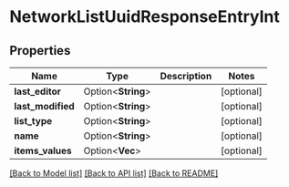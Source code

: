 # NetworkListUuidResponseEntryInt

## Properties

Name | Type | Description | Notes
------------ | ------------- | ------------- | -------------
**last_editor** | Option<**String**> |  | [optional]
**last_modified** | Option<**String**> |  | [optional]
**list_type** | Option<**String**> |  | [optional]
**name** | Option<**String**> |  | [optional]
**items_values** | Option<**Vec<i32>**> |  | [optional]

[[Back to Model list]](../README.md#documentation-for-models) [[Back to API list]](../README.md#documentation-for-api-endpoints) [[Back to README]](../README.md)


